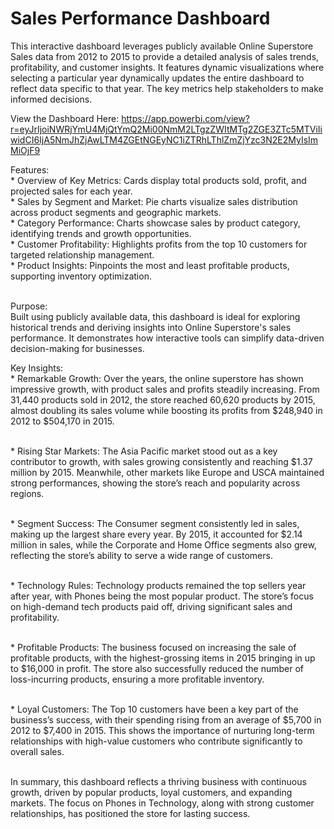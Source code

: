 # Sales Performance Dashboard

This interactive dashboard leverages publicly available Online Superstore Sales data from 2012 to 2015 to provide a detailed analysis of sales trends, profitability, and customer insights. It features dynamic visualizations where selecting a particular year dynamically updates the entire dashboard to reflect data specific to that year. The key metrics help stakeholders to make informed decisions.

View the Dashboard Here: https://app.powerbi.com/view?r=eyJrIjoiNWRjYmU4MjQtYmQ2Mi00NmM2LTgzZWItMTg2ZGE3ZTc5MTViIiwidCI6IjA5NmJhZjAwLTM4ZGEtNGEyNC1iZTRhLThlZmZjYzc3N2E2MyIsImMiOjF9

Features:
<br> * Overview of Key Metrics: Cards display total products sold, profit, and projected sales for each year. 
<br> * Sales by Segment and Market: Pie charts visualize sales distribution across product segments and geographic markets.
<br> * Category Performance: Charts showcase sales by product category, identifying trends and growth opportunities.
<br> * Customer Profitability: Highlights profits from the top 10 customers for targeted relationship management.
<br> * Product Insights: Pinpoints the most and least profitable products, supporting inventory optimization.

<br>Purpose:
<br>Built using publicly available data, this dashboard is ideal for exploring historical trends and deriving insights into Online Superstore's sales performance. It demonstrates how interactive tools can simplify data-driven decision-making for businesses.

Key Insights: 
<br> * Remarkable Growth: Over the years, the online superstore has shown impressive growth, with product sales and profits steadily increasing. From 31,440 products sold in 2012, the store reached 60,620 products by 2015, almost doubling its sales volume while boosting its profits from $248,940 in 2012 to $504,170 in 2015.

<br> * Rising Star Markets: The Asia Pacific market stood out as a key contributor to growth, with sales growing consistently and reaching $1.37 million by 2015. Meanwhile, other markets like Europe and USCA maintained strong performances, showing the store’s reach and popularity across regions.

<br> * Segment Success: The Consumer segment consistently led in sales, making up the largest share every year. By 2015, it accounted for $2.14 million in sales, while the Corporate and Home Office segments also grew, reflecting the store’s ability to serve a wide range of customers.

<br> * Technology Rules: Technology products remained the top sellers year after year, with Phones being the most popular product. The store’s focus on high-demand tech products paid off, driving significant sales and profitability.

<br> * Profitable Products: The business focused on increasing the sale of profitable products, with the highest-grossing items in 2015 bringing in up to $16,000 in profit. The store also successfully reduced the number of loss-incurring products, ensuring a more profitable inventory.

<br> * Loyal Customers: The Top 10 customers have been a key part of the business’s success, with their spending rising from an average of $5,700 in 2012 to $7,400 in 2015. This shows the importance of nurturing long-term relationships with high-value customers who contribute significantly to overall sales.

<br>In summary, this dashboard reflects a thriving business with continuous growth, driven by popular products, loyal customers, and expanding markets. The focus on Phones in Technology, along with strong customer relationships, has positioned the store for lasting success. 
